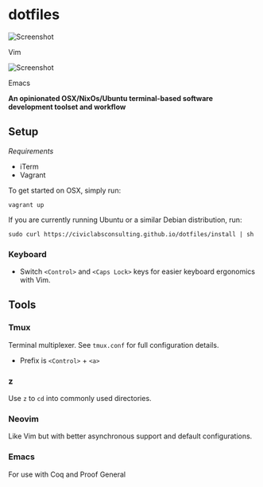 # dotfiles

![Screenshot](https://raw.githubusercontent.com/stilesb/dotfiles/master/vim.png)

Vim

![Screenshot](https://raw.githubusercontent.com/stilesb/dotfiles/master/emacs.png)

Emacs

**An opinionated OSX/NixOs/Ubuntu terminal-based software development toolset and workflow**

## Setup

*Requirements*

* iTerm
* Vagrant

To get started on OSX, simply run:

```
vagrant up
```

If you are currently running Ubuntu or a similar Debian distribution, run:

```
sudo curl https://civiclabsconsulting.github.io/dotfiles/install | sh
```

### Keyboard

* Switch `<Control>` and `<Caps Lock>` keys for easier keyboard ergonomics with Vim.

## Tools

### Tmux

Terminal multiplexer. See `tmux.conf` for full configuration details.

* Prefix is `<Control>` + `<a>`

### z

Use `z` to `cd` into commonly used directories.

### Neovim

Like Vim but with better asynchronous support and default configurations.

### Emacs

For use with Coq and Proof General
